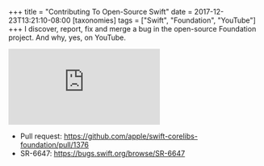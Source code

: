 +++
title = "Contributing To Open-Source Swift"
date = 2017-12-23T13:21:10-08:00
[taxonomies]
tags = ["Swift", "Foundation", "YouTube"]
+++
I discover, report, fix and merge a bug in the open-source Foundation project. And why, yes, on YouTube.

<div class="video-container">
    <iframe src="https://www.youtube.com/embed/rwuj80W8TtI" frameborder="0" gesture="media" allow="encrypted-media" allowfullscreen></iframe>
</div>

* Pull request: <https://github.com/apple/swift-corelibs-foundation/pull/1376>
* SR-6647: <https://bugs.swift.org/browse/SR-6647>
